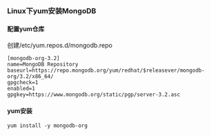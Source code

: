 ### Linux下yum安装MongoDB

#### 配置yum仓库
创建/etc/yum.repos.d/mongodb.repo
```
[mongodb-org-3.2]
name=MongoDB Repository
baseurl=https://repo.mongodb.org/yum/redhat/$releasever/mongodb-org/3.2/x86_64/
gpgcheck=1
enabled=1
gpgkey=https://www.mongodb.org/static/pgp/server-3.2.asc
```

#### yum安装
```
yum install -y mongodb-org
```